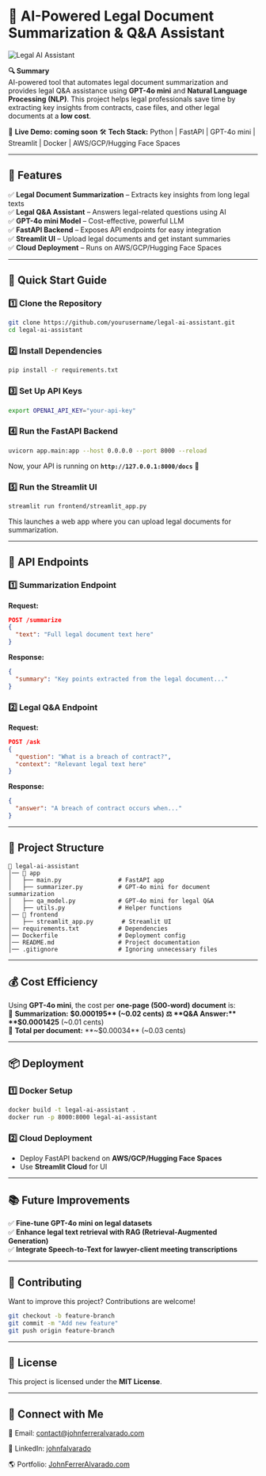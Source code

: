 # **📜 AI-Powered Legal Document Summarization & Q&A Assistant**  

![Legal AI Assistant]() 

**🔍 Summary**  
AI-powered tool that automates legal document summarization and provides legal Q&A assistance using **GPT-4o mini** and **Natural Language Processing (NLP)**. This project helps legal professionals save time by extracting key insights from contracts, case files, and other legal documents at a **low cost**.  

🚀 **Live Demo: coming soon** <!-- [Link to Deployed App] *(if available)*   -->
🛠 **Tech Stack:** Python | FastAPI | GPT-4o mini | Streamlit | Docker | AWS/GCP/Hugging Face Spaces  

---

## **📌 Features**
✅ **Legal Document Summarization** – Extracts key insights from long legal texts  
✅ **Legal Q&A Assistant** – Answers legal-related questions using AI  
✅ **GPT-4o mini Model** – Cost-effective, powerful LLM  
✅ **FastAPI Backend** – Exposes API endpoints for easy integration  
✅ **Streamlit UI** – Upload legal documents and get instant summaries  
✅ **Cloud Deployment** – Runs on AWS/GCP/Hugging Face Spaces  

---

## **🚀 Quick Start Guide**
### **1️⃣ Clone the Repository**
```bash
git clone https://github.com/yourusername/legal-ai-assistant.git
cd legal-ai-assistant
```

### **2️⃣ Install Dependencies**
```bash
pip install -r requirements.txt
```

### **3️⃣ Set Up API Keys**
```bash
export OPENAI_API_KEY="your-api-key"
```

### **4️⃣ Run the FastAPI Backend**
```bash
uvicorn app.main:app --host 0.0.0.0 --port 8000 --reload
```
Now, your API is running on **`http://127.0.0.1:8000/docs`** 🚀  

### **5️⃣ Run the Streamlit UI**
```bash
streamlit run frontend/streamlit_app.py
```
This launches a web app where you can upload legal documents for summarization.  

---

## **📡 API Endpoints**
### **1️⃣ Summarization Endpoint**
**Request:**  
```json
POST /summarize
{
  "text": "Full legal document text here"
}
```
**Response:**  
```json
{
  "summary": "Key points extracted from the legal document..."
}
```

### **2️⃣ Legal Q&A Endpoint**
**Request:**  
```json
POST /ask
{
  "question": "What is a breach of contract?",
  "context": "Relevant legal text here"
}
```
**Response:**  
```json
{
  "answer": "A breach of contract occurs when..."
}
```

---

## **📂 Project Structure**
```
📁 legal-ai-assistant
│── 📂 app
│   ├── main.py                # FastAPI app
│   ├── summarizer.py          # GPT-4o mini for document summarization
│   ├── qa_model.py            # GPT-4o mini for legal Q&A
│   ├── utils.py               # Helper functions
│── 📂 frontend
│   ├── streamlit_app.py        # Streamlit UI
│── requirements.txt           # Dependencies
│── Dockerfile                 # Deployment config
│── README.md                  # Project documentation
│── .gitignore                 # Ignoring unnecessary files
```

---

## **💰 Cost Efficiency**
Using **GPT-4o mini**, the cost per **one-page (500-word) document** is:  
📜 **Summarization:** **$0.000195** (~0.02 cents)  
⚖️ **Q&A Answer:** **$0.0001425** (~0.01 cents)  
🚀 **Total per document:** **~$0.00034** (~0.03 cents)  

---

## **📦 Deployment**
### **1️⃣ Docker Setup**
```bash
docker build -t legal-ai-assistant .
docker run -p 8000:8000 legal-ai-assistant
```

### **2️⃣ Cloud Deployment**
- Deploy FastAPI backend on **AWS/GCP/Hugging Face Spaces**  
- Use **Streamlit Cloud** for UI  

---

## **📚 Future Improvements**
✅ **Fine-tune GPT-4o mini on legal datasets**  
✅ **Enhance legal text retrieval with RAG (Retrieval-Augmented Generation)**  
✅ **Integrate Speech-to-Text for lawyer-client meeting transcriptions**  

---

## **🙌 Contributing**
Want to improve this project? Contributions are welcome!  

```bash
git checkout -b feature-branch
git commit -m "Add new feature"
git push origin feature-branch
```

---

## **📜 License**
This project is licensed under the **MIT License**.  

---

## **🔗 Connect with Me**
📧 Email: contact@johnferreralvarado.com

💼 LinkedIn: [johnfalvarado](https://www.linkedin.com/in/johnfalvarado/) 

🌎 Portfolio: [JohnFerrerAlvarado.com](https://johnferreralvarado.com/)  




